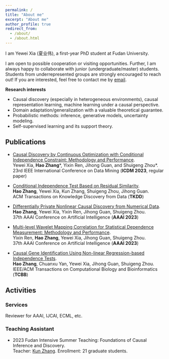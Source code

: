 ```yaml
---
permalink: /
title: "About me"
excerpt: "About me"
author_profile: true
redirect_from: 
  - /about/
  - /about.html
---
```


I am Yewei Xia (夏业伟), a first-year PhD student at Fudan University.

I am open to possible cooperation or visiting opportunities. 
Further, I am always happy to collaborate with junior (undergraduate/master) students.
Students from underrepresented groups are strongly encouraged to reach out!
If you are interested, feel free to contact me by [email](ywxia23@m.fudan.edu.cn).
 

**Research interests**
* Causal discovery (especially in heterogeneous environments), causal representation learning, machine learning under a causal perspective.
* Domain adaptation/generalization with a valuable theoretical guarantee. 
* Probabilistic methods: inference, generative models, uncertainty modeling.
* Self-supervised learning and its support theory.

## Publications 

- [Causal Discovery by Continuous Optimization with Conditional Independence Constraint: Methodology and Performance]().  
  Yewei Xia, **Hao Zhang**\*, Yixin Ren, Jihong Guan, and Shuigeng Zhou\*.  
  23rd IEEE International Conference on Data Mining (**ICDM 2023**, regular paper)
  
- [Conditional Independence Test Based on Residual Similarity](https://dl.acm.org/doi/abs/10.1145/3593810).  
  **Hao Zhang**, Yewei Xia, Kun Zhang, Shuigeng Zhou, Jihong Guan.  
  ACM Transactions on Knowledge Discovery from Data (**TKDD**)

- [Differentially Private Nonlinear Causal Discovery from Numerical Data](https://ojs.aaai.org/index.php/AAAI/article/view/26452).  
  **Hao Zhang**, Yewei Xia, Yixin Ren, Jihong Guan, Shuigeng Zhou.  
  37th AAAI Conference on Artificial Intelligence (**AAAI 2023**)   

- [Multi-level Wavelet Mapping Correlation for Statistical Dependence Measurement: Methodology and Performance](https://ojs.aaai.org/index.php/AAAI/article/view/25799).  
  Yixin Ren, **Hao Zhang**, Yewei Xia, Jihong Guan, Shuigeng Zhou.  
  37th AAAI Conference on Artificial Intelligence (**AAAI 2023**)     

- [Causal Gene Identification Using Non-linear Regression-based Independence Tests](https://ieeexplore.ieee.org/abstract/document/9709100).   
  **Hao Zhang**, Chuanxu Yan, Yewei Xia, Jihong Guan, Shuigeng Zhou.  
  IEEE/ACM Transactions on Computational Biology and Bioinformatics (**TCBB**)
  
## Activities
### Services
Reviewer for AAAI, IJCAI, ECML, etc.

### Teaching Assistant
- 2023 Fudan Intensive Summer Teaching: Foundations of Causal Inference and Discovery.  
  Teacher: [Kun Zhang](https://www.andrew.cmu.edu/user/kunz1/index.html). Enrollment: 21 graduate students.
